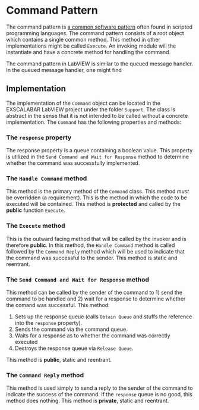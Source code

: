 # Command Pattern
The command pattern is [a common software pattern](http://www.oodesign.com/command-pattern.html) often found in scripted programming languages.  The command pattern consists of a root object which contains a single common method.  This method in other implementations might be called ``Execute``.  An invoking module will the instantiate and have a concrete method for handling the command. 

The command pattern in LabVIEW is similar to the queued message handler.  In the queued message handler, one might find 

## Implementation
The implementation of the ``Command`` object can be located in the EXSCALABAR LabVIEW project under the folder ``Support``.  The class is abstract in the sense that it is not intended to be called without a concrete implementation.  The ``Command`` has the following properties and methods:

### The ``response`` property
The response property is a queue containing a boolean value.  This property is utilized in the ``Send Command and Wait for Response`` method to determine whether the command was successfully implemented.

### The ``Handle Command`` method
This method is the primary method of the ``Command`` class.  This method *must* be overridden (a requirement).  This is the method in which the code to be executed will be contained.  This method is **protected** and called by the **public** function ``Execute``.

### The ``Execute`` method
This is the outward facing method that will be called by the invoker and is therefore **public**. In this method, the ``Handle Command`` method is called followed by the ``Command Reply`` method which will be used to indicate that the command was successful to the sender.  This method is static and reentrant.

### The ``Send Command and Wait for Response`` method
This method can be called by the sender of the command to 1) send the command to be handled and 2) wait for a response to determine whether the comand was successful.  This method:

1. Sets up the response queue (calls ``Obtain Queue`` and stuffs the reference into the ``response`` property).
2. Sends the command via the command queue.
3. Waits for a response as to whether the command was correctly executed
4. Destroys the response queue via ``Release Queue``. 

This method is **public**, static and reentrant.

### The ``Command Reply`` method
This method is used simply to send a reply to the sender of the command to indicate the success of the command.  If the ``response`` queue is no good, this method does nothing.  This method is **private**, static and reentrant.